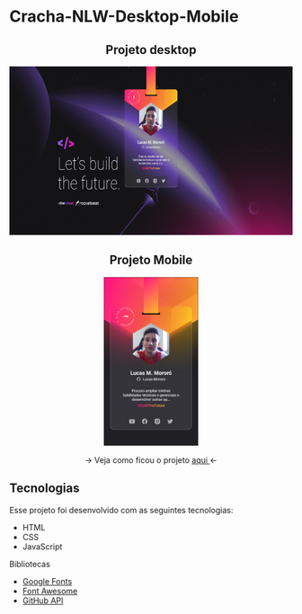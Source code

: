 # Cracha-NLW-Desktop-Mobile
<div align='center'>
  <div>
    <h2> Projeto desktop </h2>
    <img height='300px' width='auto' src='https://github.com/Lucas-Mororo/Cracha-NLW-Desktop-Mobile/blob/main/images/Captura%20de%20tela%20Desktop.png' />
  </div>
  <div> 
    <h2> Projeto Mobile </h2>
    <img height='300px' width='auto' src='https://github.com/Lucas-Mororo/Cracha-NLW-Desktop-Mobile/blob/main/images/Captura%20de%20tela%20Mobile.png' />
  </div>
</div>
<p align='center'> -> Veja como ficou o projeto <a href='https://lucas-mororo.github.io/Cracha-NLW-Desktop-Mobile/'> aqui </a> <- </p>

## Tecnologias
 Esse projeto foi desenvolvido com as seguintes tecnologias:
 * HTML
 * CSS
 * JavaScript

 Bibliotecas
 - [Google Fonts](https://www.fonts.google.com/)
 - [Font Awesome](https://fontawesome.com/)
 - [GitHub API](https://docs.github.com/pt/github/extending-github/getting-started-with-the-api)

<br>

